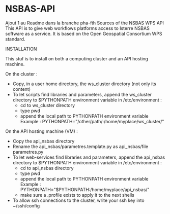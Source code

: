 # NSBAS-API
Ajout 1 au Readme dans la branche pha-fth
Sources of the NSBAS WPS API
This API is to give web workflows platforms access to Isterre NSBAS software as a service.
It is based on the Open Geospatial Consortium WPS standard.

INSTALLATION

This stuf is to install on both a computing cluster and an API hosting machine.

On the cluster :
- Copy, in a user home directory, the ws_cluster directory (not only its content)
- To let scripts find libraries and parameters, append the ws_cluster directory to $PYTHONPATH environment variable in /etc/environment : 
  - cd to ws_cluster directory
  - type pwd
  - append the local path to PYTHONPATH environment variable
  Example : PYTHONPATH="/other/path/:/home/myplace/ws_cluster/"

On the API hosting machine (VM) :
- Copy the api_nsbas directory
- Rename the api_nsbas/parametres.template.py as api_nsbas/file parametres.py
- To let web-services find libraries and parameters, append the api_nsbas directory to $PYTHONPATH environment variable in /etc/environment : 
  - cd to api_nsbas directory
  - type pwd
  - append the local path to PYTHONPATH environment variable
  Example : PYTHONPATH="$PYTHONPATH:/home/myplace/api_nsbas/"
  - make sure a .profile exists to apply it to the next shells
- To allow ssh connections to the cluster, write your ssh key into ~/ssh/config 
